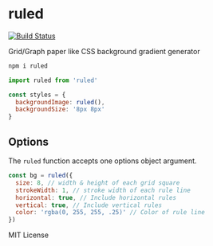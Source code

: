 
# ruled

[![Build Status](https://travis-ci.org/jxnblk/ruled.svg?branch=master)](https://travis-ci.org/jxnblk/ruled)

Grid/Graph paper like CSS background gradient generator

```sh
npm i ruled
```

```js
import ruled from 'ruled'

const styles = {
  backgroundImage: ruled(),
  backgroundSize: '8px 8px'
}
```

## Options

The `ruled` function accepts one options object argument.

```js
const bg = ruled({
  size: 8, // width & height of each grid square
  strokeWidth: 1, // stroke width of each rule line
  horizontal: true, // Include horizontal rules
  vertical: true, // Include vertical rules
  color: 'rgba(0, 255, 255, .25)' // Color of rule line
})
```

MIT License
